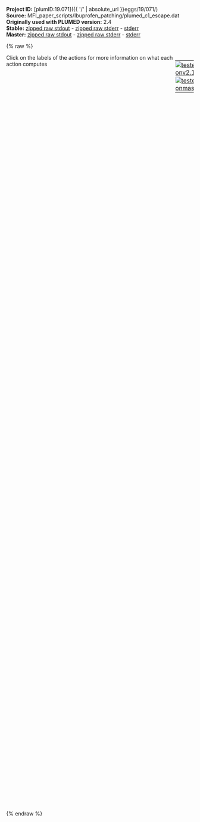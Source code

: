 **Project ID:** [plumID:19.071]({{ '/' | absolute_url }}eggs/19/071/)  
**Source:** MFI_paper_scripts/Ibuprofen_patching/plumed_c1_escape.dat  
**Originally used with PLUMED version:** 2.4  
**Stable:** [zipped raw stdout](plumed_c1_escape.dat.plumed.stdout.txt.zip) - [zipped raw stderr](plumed_c1_escape.dat.plumed.stderr.txt.zip) - [stderr](plumed_c1_escape.dat.plumed.stderr)  
**Master:** [zipped raw stdout](plumed_c1_escape.dat.plumed_master.stdout.txt.zip) - [zipped raw stderr](plumed_c1_escape.dat.plumed_master.stderr.txt.zip) - [stderr](plumed_c1_escape.dat.plumed_master.stderr)  

{% raw %}
<div style="width: 100%; float:left">
<div style="width: 90%; float:left" id="value_details_data/MFI_paper_scripts/Ibuprofen_patching/plumed_c1_escape.dat"> Click on the labels of the actions for more information on what each action computes </div>
<div style="width: 10%; float:left"><table><tr><td style="padding:1px"><a href="plumed_c1_escape.dat.plumed.stderr"><img src="https://img.shields.io/badge/v2.10-passing-green.svg" alt="tested onv2.10" /></a></td></tr><tr><td style="padding:1px"><a href="plumed_c1_escape.dat.plumed_master.stderr"><img src="https://img.shields.io/badge/master-passing-green.svg" alt="tested onmaster" /></a></td></tr></table></div></div>
<pre style="width=97%;">
<span style="color:blue" class="comment">#torsion1 between vector C1,C2 and C10,C11 with axis C2,C10</span>
<b name="data/MFI_paper_scripts/Ibuprofen_patching/plumed_c1_escape.datt1" onclick='showPath("data/MFI_paper_scripts/Ibuprofen_patching/plumed_c1_escape.dat","data/MFI_paper_scripts/Ibuprofen_patching/plumed_c1_escape.datt1","data/MFI_paper_scripts/Ibuprofen_patching/plumed_c1_escape.datt1","black")'>t1</b><span style="display:none;" id="data/MFI_paper_scripts/Ibuprofen_patching/plumed_c1_escape.datt1">The TORSION action with label <b>t1</b> calculates the following quantities:<table  align="center" frame="void" width="95%" cellpadding="5%"><tr><td width="5%"><b> Quantity </b>  </td><td width="5%"><b> Type </b>  </td><td><b> Description </b> </td></tr><tr><td width="5%">t1</td><td width="5%"><font color="black">scalar</font></td><td>the TORSION involving these atoms</td></tr></table></span>: <span class="plumedtooltip" style="color:green">TORSION<span class="right">Calculate a torsional angle. <a href="https://www.plumed.org/doc-master/user-doc/html/_t_o_r_s_i_o_n.html" style="color:green">More details</a><i></i></span></span> <span class="plumedtooltip">VECTOR1<span class="right">two atoms that define a vector<i></i></span></span>=5911,5910 <span class="plumedtooltip">AXIS<span class="right">two atoms that define an axis<i></i></span></span>=5919,5911 <span class="plumedtooltip">VECTOR2<span class="right">two atoms that define a vector<i></i></span></span>=5919,5920

<span style="color:blue" class="comment">#torsion2 between vector C7,C10 and C11,C12 with axis C10,C11</span>
<b name="data/MFI_paper_scripts/Ibuprofen_patching/plumed_c1_escape.datt2" onclick='showPath("data/MFI_paper_scripts/Ibuprofen_patching/plumed_c1_escape.dat","data/MFI_paper_scripts/Ibuprofen_patching/plumed_c1_escape.datt2","data/MFI_paper_scripts/Ibuprofen_patching/plumed_c1_escape.datt2","black")'>t2</b><span style="display:none;" id="data/MFI_paper_scripts/Ibuprofen_patching/plumed_c1_escape.datt2">The TORSION action with label <b>t2</b> calculates the following quantities:<table  align="center" frame="void" width="95%" cellpadding="5%"><tr><td width="5%"><b> Quantity </b>  </td><td width="5%"><b> Type </b>  </td><td><b> Description </b> </td></tr><tr><td width="5%">t2</td><td width="5%"><font color="black">scalar</font></td><td>the TORSION involving these atoms</td></tr></table></span>: <span class="plumedtooltip" style="color:green">TORSION<span class="right">Calculate a torsional angle. <a href="https://www.plumed.org/doc-master/user-doc/html/_t_o_r_s_i_o_n.html" style="color:green">More details</a><i></i></span></span> <span class="plumedtooltip">VECTOR1<span class="right">two atoms that define a vector<i></i></span></span>=5919,5916 <span class="plumedtooltip">AXIS<span class="right">two atoms that define an axis<i></i></span></span>=5920,5919 <span class="plumedtooltip">VECTOR2<span class="right">two atoms that define a vector<i></i></span></span>=5920,5921

<span style="color:blue" class="comment">#metadynamics</span>
<span class="plumedtooltip" style="color:green">METAD<span class="right">Used to performed metadynamics on one or more collective variables. <a href="https://www.plumed.org/doc-master/user-doc/html/_m_e_t_a_d.html" style="color:green">More details</a><i></i></span></span> ...
<span class="plumedtooltip">ARG<span class="right">the labels of the scalars on which the bias will act<i></i></span></span>=<b name="data/MFI_paper_scripts/Ibuprofen_patching/plumed_c1_escape.datt1">t1</b>,<b name="data/MFI_paper_scripts/Ibuprofen_patching/plumed_c1_escape.datt2">t2</b>
<span class="plumedtooltip">SIGMA<span class="right">the widths of the Gaussian hills<i></i></span></span>=0.1,0.1
<span class="plumedtooltip">HEIGHT<span class="right">the heights of the Gaussian hills<i></i></span></span>=0.24
<span class="plumedtooltip">PACE<span class="right">the frequency for hill addition<i></i></span></span>=1000
<span class="plumedtooltip">BIASFACTOR<span class="right">use well tempered metadynamics and use this bias factor<i></i></span></span>=5.0
<span class="plumedtooltip">TEMP<span class="right">the system temperature - this is only needed if you are doing well-tempered metadynamics<i></i></span></span>=300.0
<span class="plumedtooltip">LABEL<span class="right">a label for the action so that its output can be referenced in the input to other actions<i></i></span></span>=<b name="data/MFI_paper_scripts/Ibuprofen_patching/plumed_c1_escape.datmetad" onclick='showPath("data/MFI_paper_scripts/Ibuprofen_patching/plumed_c1_escape.dat","data/MFI_paper_scripts/Ibuprofen_patching/plumed_c1_escape.datmetad","data/MFI_paper_scripts/Ibuprofen_patching/plumed_c1_escape.datmetad","black")'>metad</b><span style="display:none;" id="data/MFI_paper_scripts/Ibuprofen_patching/plumed_c1_escape.datmetad">The METAD action with label <b>metad</b> calculates the following quantities:<table  align="center" frame="void" width="95%" cellpadding="5%"><tr><td width="5%"><b> Quantity </b>  </td><td width="5%"><b> Type </b>  </td><td><b> Description </b> </td></tr><tr><td width="5%">metad.bias</td><td width="5%"><font color="black">scalar</font></td><td>the instantaneous value of the bias potential</td></tr></table></span>
<span class="plumedtooltip">FILE<span class="right"> a file in which the list of added hills is stored<i></i></span></span>=HILLS
<span class="plumedtooltip">GRID_MIN<span class="right">the lower bounds for the grid<i></i></span></span>=-pi,-pi
<span class="plumedtooltip">GRID_MAX<span class="right">the upper bounds for the grid<i></i></span></span>=pi,pi
<span class="plumedtooltip">GRID_BIN<span class="right">the number of bins for the grid<i></i></span></span>=350,350
... METAD

<br/><span class="plumedtooltip" style="color:green">COMMITTOR<span class="right">Does a committor analysis. <a href="https://www.plumed.org/doc-master/user-doc/html/_c_o_m_m_i_t_t_o_r.html" style="color:green">More details</a><i></i></span></span> ...
  <span class="plumedtooltip">ARG<span class="right">the labels of the values which is being used to define the committor surface<i></i></span></span>=<b name="data/MFI_paper_scripts/Ibuprofen_patching/plumed_c1_escape.datt1">t1</b>,<b name="data/MFI_paper_scripts/Ibuprofen_patching/plumed_c1_escape.datt2">t2</b>

<span style="color:blue" class="comment">##C1 basin</span>
<span style="color:blue" class="comment"># # BASIN_LL1=-pi,-pi</span>
<span style="color:blue" class="comment"># # BASIN_UL1=-2.93,-2.7</span>
<span style="color:blue" class="comment"># # BASIN_LL2=-pi,3.13</span>
<span style="color:blue" class="comment"># # BASIN_UL2=-3.13,pi</span>
<span style="color:blue" class="comment"># # BASIN_LL3=3.13,3.13</span>
<span style="color:blue" class="comment"># # BASIN_UL3=pi,pi</span>
<span style="color:blue" class="comment"># # BASIN_LL4=2.6,-pi</span>
<span style="color:blue" class="comment"># # BASIN_UL4=pi,-2.6</span>
<span style="color:blue" class="comment">#  </span>
<span style="color:blue" class="comment">##C2 basin</span>
<span style="color:blue" class="comment">#   BASIN_LL1=-2.7,-1.15</span>
<span style="color:blue" class="comment">#   BASIN_UL1=-1.8,-0.6</span>
<span style="color:blue" class="comment">#</span>
<span style="color:blue" class="comment">##C3 basin</span>
<span style="color:blue" class="comment">#   BASIN_LL2=-pi,0.6</span>
<span style="color:blue" class="comment">#   BASIN_UL2=-2.9,1.1</span>
<span style="color:blue" class="comment">#   BASIN_LL3=2.9,0.6</span>
<span style="color:blue" class="comment">#   BASIN_UL3=pi,1.1</span>

<span style="color:blue" class="comment">#C4 basin</span>
   <span class="plumedtooltip">BASIN_LL1<span class="right">List of lower limits for basin #<i></i></span></span>=-1.2,2.9
   <span class="plumedtooltip">BASIN_UL1<span class="right">List of upper limits for basin #<i></i></span></span>=-0.9,pi

<span style="color:blue" class="comment">#C5 basin</span>
   <span class="plumedtooltip">BASIN_LL2<span class="right">List of lower limits for basin #<i></i></span></span>=-0.7,-1.4
   <span class="plumedtooltip">BASIN_UL2<span class="right">List of upper limits for basin #<i></i></span></span>=1.0,-0.9

<span style="color:blue" class="comment">#C6 basin</span>
   <span class="plumedtooltip">BASIN_LL3<span class="right">List of lower limits for basin #<i></i></span></span>=0.15,1.1
   <span class="plumedtooltip">BASIN_UL3<span class="right">List of upper limits for basin #<i></i></span></span>=1.0,2.0
  
... COMMITTOR

<br/><span style="display:none;" id="data/MFI_paper_scripts/Ibuprofen_patching/plumed_c1_escape.dat">The COMMITTOR action with label <b></b> calculates something</span><span class="plumedtooltip" style="color:green">PRINT<span class="right">Print quantities to a file. <a href="https://www.plumed.org/doc-master/user-doc/html/_p_r_i_n_t.html" style="color:green">More details</a><i></i></span></span> <span class="plumedtooltip">ARG<span class="right">the labels of the values that you would like to print to the file<i></i></span></span>=<b name="data/MFI_paper_scripts/Ibuprofen_patching/plumed_c1_escape.datt1">t1</b>,<b name="data/MFI_paper_scripts/Ibuprofen_patching/plumed_c1_escape.datt2">t2</b>,<b name="data/MFI_paper_scripts/Ibuprofen_patching/plumed_c1_escape.datmetad">metad.bias</b> <span class="plumedtooltip">STRIDE<span class="right"> the frequency with which the quantities of interest should be output<i></i></span></span>=10 <span class="plumedtooltip">FILE<span class="right">the name of the file on which to output these quantities<i></i></span></span>=COLVAR
</pre>
{% endraw %}

